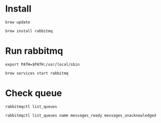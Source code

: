 ﻿# Install

```
brew update
```

```
brew install rabbitmq
```

# Run rabbitmq

```
export PATH=$PATH:/usr/local/sbin
```

```
brew services start rabbitmq
```

# Check queue
```
rabbitmqctl list_queues 
```

```
rabbitmqctl list_queues name messages_ready messages_unacknowledged
```